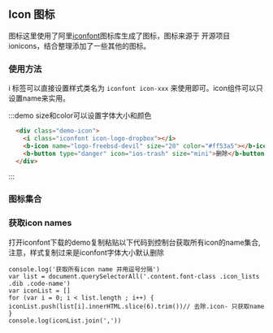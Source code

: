 ## Icon 图标

图标这里使用了阿里[iconfont](https://www.iconfont.cn/)图标库生成了图标，图标来源于
开源项目 ionicons，结合整理添加了一些其他的图标。


### 使用方法

i 标签可以直接设置样式类名为 `iconfont icon-xxx` 来使用即可。icon组件可以只设置name来实用。

:::demo size和color可以设置字体大小和颜色
```html
  <div class="demo-icon">
    <i class="iconfont icon-logo-dropbox"></i>
    <b-icon name="logo-freebsd-devil" size="20" color="#ff53a5"></b-icon>
    <b-button type="danger" icon="ios-trash" size="mini">删除</b-button>
  </div>
```
:::

### 图标集合

<template>
    <div class="icon-search">
      <input v-model="filter" placeholder="请输入关键词查找图标,如：loading">
    </div>
    <div style="padding: 5px;">共有 <span style="color:#ff53a5;font-size: 20px;">{{ iconList.length }} </span>个icons</div>
    <transition-group name="list-complete" tag="ul" class="icon-list">
      <li v-for="name in iconList" :key="name" class="list-complete-item">
        <span>
          <i :class="['iconfont' , 'icon-'+name]"></i>
          <span class="icon-name">{{ name }}</span>
        </span>
      </li>
    </transition-group>
</template>
<script>
    export default {
      data(){
        return {
          icons: 'loading,logo-dropbox,logo-freebsd-devil,logo-game-controller-a,logo-ionic,logo-github,logo-codepen,logo-chrome,logo-youtube,ios-aperture,ios-arrow-dropdown,ios-arrow-back,ios-archive,ios-arrow-dropleft-circle,ios-arrow-down,ios-apps,ios-arrow-dropdown-circle,ios-arrow-dropleft,ios-arrow-round-back,ios-arrow-dropup,ios-arrow-dropup-circle,ios-arrow-forward,ios-arrow-round-down,ios-arrow-dropright,ios-arrow-round-forward,ios-attach,ios-backspace,ios-basketball,ios-arrow-up,ios-bicycle,ios-battery-dead,ios-baseball,ios-basket,ios-battery-full,ios-body,ios-bookmark,ios-boat,ios-browsers,ios-briefcase,ios-bed,ios-bluetooth,ios-bookmarks,ios-business,ios-bus,ios-arrow-dropright-circle,ios-beer,ios-barcode,ios-car,ios-bonfire,ios-brush,ios-chatboxes,ios-bowtie,ios-cafe,ios-build,ios-call,ios-checkmark,ios-book,ios-bulb,ios-cash,ios-close-circle-outline,ios-cloud-circle,ios-checkbox,ios-checkbox-outline,ios-card,ios-cellular,ios-cloud-upload,ios-bug,ios-code-working,ios-at,ios-color-fill,ios-beaker,ios-cloudy-night,ios-checkmark-circle,ios-color-palette,ios-calculator,ios-calendar,ios-crop,ios-camera,ios-clock,ios-desktop,ios-close,ios-checkmark-circle-outline,ios-color-wand,ios-arrow-round-up,ios-create,ios-contract,ios-cloud-done,ios-contacts,ios-copy,ios-code,ios-cube,ios-contrast,ios-clipboard,ios-cloud,ios-cloud-download,ios-compass,ios-document,ios-battery-charging,ios-cut,ios-download,ios-disc,ios-egg,ios-close-circle,ios-chatbubbles,ios-female,ios-cog,ios-exit,ios-flash,ios-eye,ios-construct,ios-filing,ios-fitness,ios-git-branch,ios-cloud-outline,ios-film,ios-flashlight,ios-expand,ios-glasses,ios-git-merge,ios-funnel,ios-flash-off,ios-heart-empty,ios-git-network,ios-football,ios-globe,ios-headset,ios-contact,ios-cloudy,ios-heart,ios-help-circle,ios-code-download,ios-hammer,ios-done-all,ios-heart-half,ios-easel,ios-eye-off,ios-flame,ios-gift,ios-information,ios-finger-print,ios-help-buoy,ios-color-filter,ios-git-pull-request,ios-grid,ios-flag,ios-jet,ios-heart-dislike,ios-information-circle,ios-key,ios-flask,ios-laptop,ios-folder,ios-hourglass,ios-infinite,ios-images,ios-flower,ios-list,ios-leaf,ios-information-circle-outline,ios-lock,ios-help,ios-help-circle-outline,ios-journal,ios-map,ios-log-in,ios-fastforward,ios-folder-open,ios-medkit,ios-mic,ios-git-commit,ios-keypad,ios-link,ios-mail-open,ios-home,ios-mail,ios-hand,ios-moon,ios-notifications,ios-happy,ios-man,ios-nuclear,ios-locate,ios-medical,ios-mail-unread,ios-megaphone,ios-menu,ios-musical-note,ios-magnet,ios-image,ios-move,ios-pause,ios-pint,ios-ice-cream,ios-paw,ios-open,ios-play,ios-power,ios-person,ios-phone-portrait,ios-log-out,ios-microphone,ios-quote,ios-options,ios-pin,ios-navigate,ios-redo,ios-notifications-outline,ios-planet,ios-reorder,ios-print,ios-qr-scanner,ios-person-add,ios-rocket,ios-paper,ios-podium,ios-save,ios-pricetags,ios-refresh-circle,ios-send,ios-photos,ios-notifications-off,ios-remove,ios-recording,ios-git-compare,ios-medal,ios-radio-button-on,ios-restaurant,ios-remove-circle-outline,ios-radio-button-off,ios-ribbon,ios-return-right,ios-star,ios-resize,ios-stats,ios-share,ios-mic-off,ios-reverse-camera,ios-sad,ios-shuffle,ios-search,ios-skip-backward,ios-share-alt,ios-square-outline,ios-subway,ios-speedometer,ios-thunderstorm,ios-today,ios-snow,ios-time,ios-sunny,ios-refresh,ios-tennisball,ios-sync,ios-thermometer,ios-switch,ios-rainy,ios-trending-down,ios-paper-plane,ios-undo,ios-volume-off,ios-volume-low,ios-train,ios-trophy,ios-thumbs-down,ios-trash,ios-warning,ios-remove-circle,ios-radio,ios-tv,ios-unlock,ios-wine,ios-star-outline,ios-volume-high,ios-add,ios-return-left,ios-add-circle-outline,ios-airplane,ios-wifi,ios-walk,logo-android,ios-rewind,ios-rose,ios-watch,ios-school,ios-musical-notes,ios-alert,ios-outlet,ios-analytics,ios-settings,ios-albums,ios-skip-forward,ios-square,ios-shirt,ios-people,ios-play-circle,ios-star-half,ios-phone-landscape,ios-pie,ios-pizza,ios-pulse,ios-text,ios-repeat,ios-timer,ios-swap,ios-stopwatch,ios-transgender,ios-trending-up,ios-tablet-landscape,ios-videocam,ios-umbrella,ios-volume-mute,ios-thumbs-up,ios-woman,ios-list-box,ios-wallet,ios-more,ios-water,ios-male,ios-add-circle,ios-alarm,ios-american-football,ios-partly-sunny,ios-pricetag,md-arrow-dropleft,md-arrow-dropright-circle,md-arrow-dropleft-circle,md-arrow-dropdown,md-arrow-dropdown-circle,md-arrow-dropright,md-arrow-round-down,md-arrow-round-back,md-arrow-round-up,md-arrow-round-forward,md-arrow-dropup,md-contract,md-copy,md-expand,md-fitness,md-heart,md-heart-empty,md-grid,md-journal,md-link,md-images,md-list,md-planet,md-play,md-shirt,md-star,md-text,md-star-outline,md-trophy,md-search',
          filter:''
        }
      },
      computed:{
          iconList(){
             let list=this.icons.split(',')
             return list.filter(item=>{return item.includes(this.filter)})
          }
      }
    }
</script>
<style>
.list-complete-item {
  transition: all .4s;
  display: inline-block;
  margin-right: 10px;
}
.list-complete-enter, .list-complete-leave-to {
  opacity: 0;
  transform: translateY(30px);
}
.list-complete-leave-active {
  position: absolute;
}
</style>

### 获取icon names

打开iconfont下载的demo复制粘贴以下代码到控制台获取所有icon的name集合,注意，样式复制过来是iconfont字体大小默认删除


    console.log('获取所有icon name 并用逗号分隔')
    var list = document.querySelectorAll('.content.font-class .icon_lists .dib .code-name')
    var iconList = []
    for (var i = 0; i < list.length ; i++) {
    iconList.push(list[i].innerHTML.slice(6).trim())// 去除.icon- 只获取name
    }
    console.log(iconList.join(','))

